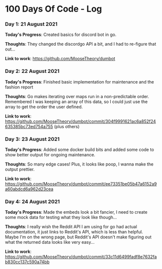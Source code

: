 # 100 Days Of Code - Log

### Day 1: 21 August 2021

**Today's Progress**: Created basics for discord bot in go.

**Thoughts**: They changed the discordgo API a bit, and I had to re-figure that out...

**Link to work**: https://github.com/MooseTheory/dumbot

### Day 2: 22 August 2021

**Today's Progress**: Finished basic implementation for maintenance and the fashion report

**Thoughts**: Go makes iterating over maps run in a non-predictable order. Remembered I was keeping an array of this data, so I could just use the array to get the order the user defined.

**Link to work**: https://github.com/MooseTheory/dumbot/commit/304f9991621ac6a852f24635385bc73ed754a755 (plus others)

### Day 3: 23 August 2021

**Today's Progress**: Added some docker build bits and added some code to show better output for ongoing maintenance.

**Thoughts**: So many edge cases! Plus, it looks like poop, I wanna make the output prettier.

**Link to work**: https://github.com/MooseTheory/dumbot/commit/ee73351be05b47a6152a9a60abdcd6a962d23cea

### Day 4: 24 August 2021

**Today's Progress**: Made the embeds look a bit fancier, I need to create some mock data for testing what they look like though...

**Thoughts**: I really wish the Reddit API I am using for go had actual documentation, it just links to Reddit's API, which is less than helpful.
Maybe I'm on the wrong page, but Reddit's API doesn't make figuring out what the returned data looks like very easy...

**Link to work**: https://github.com/MooseTheory/dumbot/commit/33c11d6499fadf8e7632fab830cc137c590a74bb
